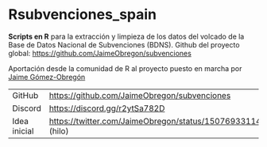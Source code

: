 # Rsubvenciones_spain

**Scripts en R** para la extracción y limpieza de los datos del volcado de la Base de Datos Nacional de Subvenciones (BDNS). Github del proyecto global: https://github.com/JaimeObregon/subvenciones

Aportación desde la comunidad de R al proyecto puesto en marcha por [Jaime Gómez-Obregón](https://github.com/JaimeObregon/subvenciones)

|              |                                                                    |
| ------------ | ------------------------------------------------------------------ |
| GitHub       | <https://github.com/JaimeObregon/subvenciones>                       |
| Discord      | <https://discord.gg/r2ytSa782D>                                      |
| Idea inicial | <https://twitter.com/JaimeObregon/status/1507693311422877697> (hilo) |

